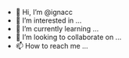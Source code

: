 - 👋 Hi, I’m @ignacc
- 👀 I’m interested in ...
- 🌱 I’m currently learning ...
- 💞️ I’m looking to collaborate on ...
- 📫 How to reach me ...

<!---
ignacc/ignacc is a ✨ special ✨ repository because its `README.md` (this file) appears on your GitHub profile.
You can click the Preview link to take a look at your changes.
--->
